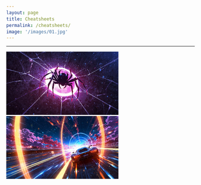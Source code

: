 ```yaml
---
layout: page
title: Cheatsheets
permalink: /cheatsheets/
image: '/images/01.jpg'
---
```

<hr>

<a href="/NetExec-and-CrackMapExec-Cheatsheet">
    <img src="/images/20.jpg" alt="NetExec and CrackMapExec Cheatsheet" style="width: 300px; height: auto;">
</a>

<a href="/Ligolo-ng-Cheatsheet">
    <img src="/images/21.jpg" alt="Ligolo-ng Cheatsheet" style="width: 300px; height: auto;">
</a>